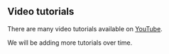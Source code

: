 ## Video tutorials

There are many video tutorials available on [YouTube]().

We will be adding more tutorials over time.
